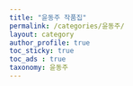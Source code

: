```yaml
---
title: "윤동주 작품집"
permalink: /categories/윤동주/
layout: category
author_profile: true
toc_sticky: true
toc_ads : true
taxonomy: 윤동주
---
```

 
